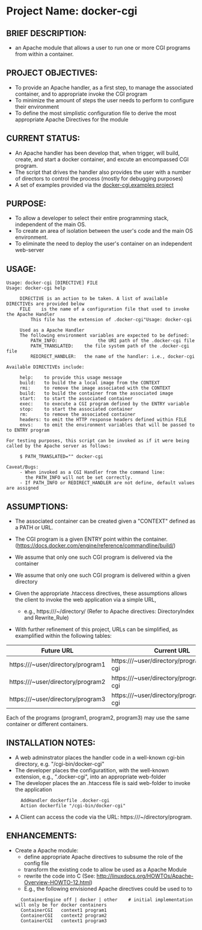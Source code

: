 # Project Name: docker-cgi

## BRIEF DESCRIPTION:
  * an Apache module that allows a user to run one or more CGI programs from within a container.

## PROJECT OBJECTIVES:
  * To provide an Apache handler, as a first step, to manage the associated container, and to appropriate invoke the CGI program
  * To minimize the amount of steps the user needs to perform to configure their environment
  * To define the most simplistic configuration file to derive the most appropriate Apache Directives for the module

## CURRENT STATUS:
  * An Apache handler has been develop that, when trigger, will build, create, and start a docker container, and excute an encompassed CGI program.
  * The script that drives the handler also provides the user with a number of directors to control the process (mostly for debugging purposes)
  * A set of examples provided via the [docker-cgi.examples project](https://github.com/csuntechlab/docker-cgi.examples) 

## PURPOSE:
  * To allow a developer to select their entire programming stack, independent of the main OS.
  * To create an area of isolation between the user's code and the main OS environment.
  * To eliminate the need to deploy the user's container on an independent web-server

## USAGE:
```$ ./docker-cgi help ../docker-cgi.examples/cat.docker-cgi
Usage: docker-cgi [DIRECTIVE] FILE
Usage: docker-cgi help

	 DIRECTIVE is an action to be taken. A list of available DIRECTIVEs are provided below
	 FILE	 is the name of a configuration file that used to invoke the Apache Handler
		 This file has the extension of .docker-cgi"Usage: docker-cgi

	 Used as a Apache Handler
	 The following environment variables are expected to be defined:
		 PATH_INFO:		          the URI path of the .docker-cgi file
		 PATH_TRANSLATED:    the file system path of the .docker-cgi file
		 REDIRECT_HANDLER:   the name of the handler: i.e., docker-cgi

Available DIRECTIVEs include:

	 help:	  to provide this usage message
	 build:	  to build the a local image from the CONTEXT
	 rmi:	  to remove the image associated with the CONTEXT
	 build:	  to build the container from the associated image
	 start:	  to start the associated container
	 exec:	  to execute a CGI program defined by the ENTRY variable
	 stop:	  to start the associated container
	 rm:	  to remove the associated container
	 headers: to emit the HTTP response headers defined within FILE
	 envs:	  to emit the environment variables that will be passed to to ENTRY program

For testing purposes, this script can be invoked as if it were being called by the Apache server as follows:

	 $ PATH_TRANSLATED="" docker-cgi 

Caveat/Bugs:
	 - When invoked as a CGI Handler from the command line:
	   the PATH_INFO will not be set correctly.
	 - If PATH_INFO or REDIRECT_HANDLER are not define, default values are assigned
```

## ASSUMPTIONS:
  * The associated container can be created given a "CONTEXT" defined as a PATH or URL.
  * The CGI program is a given ENTRY point within the container. (https://docs.docker.com/engine/reference/commandline/build/)

  * We assume that only one such CGI program is delivered via the container
  * We assume that only one such CGI program is delivered within a given directory

  * Given the appropriate .htaccess directives, these assumptions allows the client to invoke the web application via a simple URL, 
    * e.g., https:///~/directory/ (Refer to Apache directives: DirectoryIndex and Rewrite_Rule)

  * With further refinement of this project, URLs can be simplified, as examplified within the following tables:

Future URL   | Current URL
------------ | -------------
https:///~user/directory/program1 | https:///~user/directory/program1.docker-cgi
https:///~user/directory/program2 | https:///~user/directory/program2.docker-cgi
https:///~user/directory/program3 | https:///~user/directory/program3.docker-cgi

Each of the programs (program1, program2, program3) may use the same container or different containers.

## INSTALLATION NOTES:
  * A web adminstrator places the handler code in a well-known cgi-bin directory, e.g. "/cgi-bin/docker-cgi"
  * The developer places the configuratition, with the well-known extension, e.g., ".docker-cgi", into an appropriate web-folder
  * The developer places the an .htaccess file is said web-folder to invoke the application
    ```
      AddHandler dockerfile .docker-cgi
      Action dockerfile "/cgi-bin/docker-cgi"
    ```
  * A Client can access the code via the URL: https:///~/directory/program.<extention>

## ENHANCEMENTS:
  * Create a Apache module:
    * define appropriate Apache directives to subsume the role of the config file
    * transform the existing code to allow be used as a Apache Module
    * rewrite the code into C (See: http://linuxdocs.org/HOWTOs/Apache-Overview-HOWTO-12.html)
    *	E.g., the following envisioned Apache directives could be used to to 
    ```
      ContainerEngine off | docker | other    # initial implementation will only be for docker containers
      ContainerCGI   context1 program1			
      ContainerCGI   context2 program2
      ContainerCGI   context1 program3
    ```
